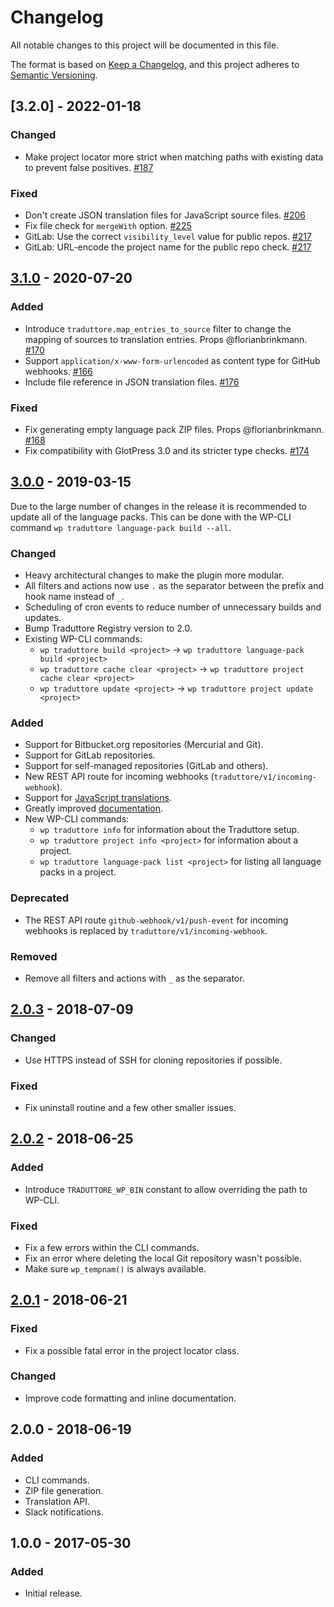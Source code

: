 # Changelog
All notable changes to this project will be documented in this file.

The format is based on [Keep a Changelog](https://keepachangelog.com/en/1.0.0/),
and this project adheres to [Semantic Versioning](https://semver.org/spec/v2.0.0.html).

## [3.2.0] - 2022-01-18

### Changed
* Make project locator more strict when matching paths with existing data to prevent false positives. [#187]

### Fixed
* Don't create JSON translation files for JavaScript source files. [#206]
* Fix file check for `mergeWith` option. [#225]
* GitLab: Use the correct `visibility_level` value for public repos. [#217]
* GitLab: URL-encode the project name for the public repo check. [#217]

## [3.1.0] - 2020-07-20

### Added
* Introduce `traduttore.map_entries_to_source` filter to change the mapping of sources to translation entries. Props @florianbrinkmann. [#170]
* Support `application/x-www-form-urlencoded` as content type for GitHub webhooks. [#166]
* Include file reference in JSON translation files. [#176]

### Fixed
* Fix generating empty language pack ZIP files. Props @florianbrinkmann. [#168]
* Fix compatibility with GlotPress 3.0 and its stricter type checks. [#174]

## [3.0.0] - 2019-03-15
Due to the large number of changes in the release it is recommended to update all of the language packs. This can be done with the WP-CLI command `wp traduttore language-pack build --all`.

### Changed
* Heavy architectural changes to make the plugin more modular.
* All filters and actions now use `.` as the separator between the prefix and hook name instead of `_`.
* Scheduling of cron events to reduce number of unnecessary builds and updates.
* Bump Traduttore Registry version to 2.0.
* Existing WP-CLI commands:
  * `wp traduttore build <project>` → `wp traduttore language-pack build <project>`
  * `wp traduttore cache clear <project>` → `wp traduttore project cache clear <project>`
  * `wp traduttore update <project>` → `wp traduttore project update <project>`

### Added
* Support for Bitbucket.org repositories (Mercurial and Git).
* Support for GitLab repositories.
* Support for self-managed repositories (GitLab and others).
* New REST API route for incoming webhooks (`traduttore/v1/incoming-webhook`).
* Support for [JavaScript translations](https://make.wordpress.org/core/2018/11/09/new-javascript-i18n-support-in-wordpress/).
* Greatly improved [documentation](https://wearerequired.github.io/traduttore/).
* New WP-CLI commands:
  * `wp traduttore info` for information about the Traduttore setup.
  * `wp traduttore project info <project>` for information about a project.
  * `wp traduttore language-pack list <project>` for listing all language packs in a project.

### Deprecated
* The REST API route `github-webhook/v1/push-event` for incoming webhooks is replaced by `traduttore/v1/incoming-webhook`.

### Removed
* Remove all filters and actions with `_` as the separator.

## [2.0.3] - 2018-07-09
### Changed
* Use HTTPS instead of SSH for cloning repositories if possible.

### Fixed
* Fix uninstall routine and a few other smaller issues.

## [2.0.2] - 2018-06-25
### Added
* Introduce `TRADUTTORE_WP_BIN` constant to allow overriding the path to WP-CLI.

### Fixed
* Fix a few errors within the CLI commands.
* Fix an error where deleting the local Git repository wasn't possible.
* Make sure `wp_tempnam()` is always available.

## [2.0.1] - 2018-06-21
### Fixed
* Fix a possible fatal error in the project locator class.

### Changed
* Improve code formatting and inline documentation.

## 2.0.0 - 2018-06-19
### Added
* CLI commands.
* ZIP file generation.
* Translation API.
* Slack notifications.

## 1.0.0 - 2017-05-30
### Added
* Initial release.

[Unreleased]: https://github.com/wearerequired/traduttore/compare/3.1.0...HEAD
[3.1.0]: https://github.com/wearerequired/traduttore/compare/3.0.0...3.1.0
[3.0.0]: https://github.com/wearerequired/traduttore/compare/2.0.3...3.0.0
[2.0.3]: https://github.com/wearerequired/traduttore/compare/2.0.2...2.0.3
[2.0.2]: https://github.com/wearerequired/traduttore/compare/2.0.1...2.0.2
[2.0.1]: https://github.com/wearerequired/traduttore/compare/2.0.0...2.0.1

[#166]: https://github.com/wearerequired/traduttore/issues/166
[#168]: https://github.com/wearerequired/traduttore/issues/168
[#170]: https://github.com/wearerequired/traduttore/issues/170
[#174]: https://github.com/wearerequired/traduttore/issues/174
[#176]: https://github.com/wearerequired/traduttore/issues/176
[#187]: https://github.com/wearerequired/traduttore/issues/187
[#206]: https://github.com/wearerequired/traduttore/issues/206
[#225]: https://github.com/wearerequired/traduttore/issues/225
[#217]: https://github.com/wearerequired/traduttore/issues/217
